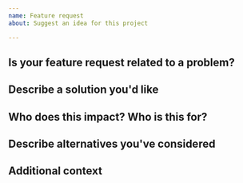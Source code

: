 ```yaml
---
name: Feature request
about: Suggest an idea for this project

---
```


## Is your feature request related to a problem?
<!-- A clear and concise description of what the problem is. Ex. I'm always frustrated when [...] -->

## Describe a solution you'd like
<!-- A clear and concise description of what you want to happen. -->

## Who does this impact? Who is this for?
<!-- Who is this for? All users? TypeScript users? Beginners? Advanced? Yourself? People using X, Y, X, etc.? -->

## Describe alternatives you've considered
<!-- A clear and concise description of any alternative solutions or features you've considered.  -->

## Additional context
<!-- Add any other context or links about the feature request here. -->
